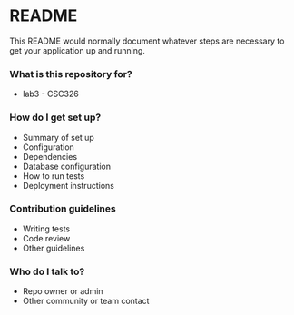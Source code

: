 # README #

This README would normally document whatever steps are necessary to get your application up and running.

### What is this repository for? ###

* lab3 - CSC326

### How do I get set up? ###

* Summary of set up
* Configuration
* Dependencies
* Database configuration
* How to run tests
* Deployment instructions

### Contribution guidelines ###

* Writing tests
* Code review
* Other guidelines

### Who do I talk to? ###

* Repo owner or admin
* Other community or team contact